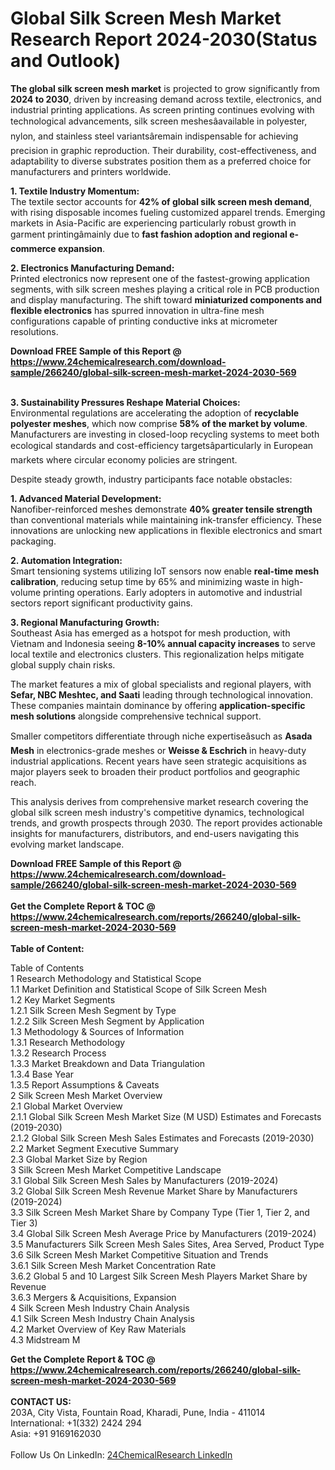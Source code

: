 <h1>Global Silk Screen Mesh Market Research Report 2024-2030(Status and Outlook)</h1><p><strong>The global silk screen mesh market</strong> is projected to grow significantly from <strong>2024 to 2030</strong>, driven by increasing demand across textile, electronics, and industrial printing applications. As screen printing continues evolving with technological advancements, silk screen meshesâavailable in polyester, nylon, and stainless steel variantsâremain indispensable for achieving precision in graphic reproduction. Their durability, cost-effectiveness, and adaptability to diverse substrates position them as a preferred choice for manufacturers and printers worldwide.</p><p><strong>1. Textile Industry Momentum:</strong><br>
The textile sector accounts for <strong>42% of global silk screen mesh demand</strong>, with rising disposable incomes fueling customized apparel trends. Emerging markets in Asia-Pacific are experiencing particularly robust growth in garment printingâmainly due to <strong>fast fashion adoption and regional e-commerce expansion</strong>.</p><p><strong>2. Electronics Manufacturing Demand:</strong><br>
Printed electronics now represent one of the fastest-growing application segments, with silk screen meshes playing a critical role in PCB production and display manufacturing. The shift toward <strong>miniaturized components and flexible electronics</strong> has spurred innovation in ultra-fine mesh configurations capable of printing conductive inks at micrometer resolutions.</p><div><b>Download FREE Sample of this Report @ 
            <a href="https://www.24chemicalresearch.com/download-sample/266240/global-silk-screen-mesh-market-2024-2030-569">
            https://www.24chemicalresearch.com/download-sample/266240/global-silk-screen-mesh-market-2024-2030-569</a></b></div><br><p><strong>3. Sustainability Pressures Reshape Material Choices:</strong><br>
Environmental regulations are accelerating the adoption of <strong>recyclable polyester meshes</strong>, which now comprise <strong>58% of the market by volume</strong>. Manufacturers are investing in closed-loop recycling systems to meet both ecological standards and cost-efficiency targetsâparticularly in European markets where circular economy policies are stringent.</p><p>Despite steady growth, industry participants face notable obstacles:</p><p><strong>1. Advanced Material Development:</strong><br>
Nanofiber-reinforced meshes demonstrate <strong>40% greater tensile strength</strong> than conventional materials while maintaining ink-transfer efficiency. These innovations are unlocking new applications in flexible electronics and smart packaging.</p><p><strong>2. Automation Integration:</strong><br>
Smart tensioning systems utilizing IoT sensors now enable <strong>real-time mesh calibration</strong>, reducing setup time by 65% and minimizing waste in high-volume printing operations. Early adopters in automotive and industrial sectors report significant productivity gains.</p><p><strong>3. Regional Manufacturing Growth:</strong><br>
Southeast Asia has emerged as a hotspot for mesh production, with Vietnam and Indonesia seeing <strong>8-10% annual capacity increases</strong> to serve local textile and electronics clusters. This regionalization helps mitigate global supply chain risks.</p><p>The market features a mix of global specialists and regional players, with <strong>Sefar, NBC Meshtec, and Saati</strong> leading through technological innovation. These companies maintain dominance by offering <strong>application-specific mesh solutions</strong> alongside comprehensive technical support.</p><p>Smaller competitors differentiate through niche expertiseâsuch as <strong>Asada Mesh</strong> in electronics-grade meshes or <strong>Weisse &amp; Eschrich</strong> in heavy-duty industrial applications. Recent years have seen strategic acquisitions as major players seek to broaden their product portfolios and geographic reach.</p><p>This analysis derives from comprehensive market research covering the global silk screen mesh industry's competitive dynamics, technological trends, and growth prospects through 2030. The report provides actionable insights for manufacturers, distributors, and end-users navigating this evolving market landscape.</p><div><b>Download FREE Sample of this Report @ 
            <a href="https://www.24chemicalresearch.com/download-sample/266240/global-silk-screen-mesh-market-2024-2030-569">
            https://www.24chemicalresearch.com/download-sample/266240/global-silk-screen-mesh-market-2024-2030-569</a></b></div><br><div><b>Get the Complete Report & TOC @ 
            <a href="https://www.24chemicalresearch.com/reports/266240/global-silk-screen-mesh-market-2024-2030-569">
            https://www.24chemicalresearch.com/reports/266240/global-silk-screen-mesh-market-2024-2030-569</a></b></div><br>
            <b>Table of Content:</b><p>Table of Contents<br />
1 Research Methodology and Statistical Scope<br />
1.1 Market Definition and Statistical Scope of Silk Screen Mesh<br />
1.2 Key Market Segments<br />
1.2.1 Silk Screen Mesh Segment by Type<br />
1.2.2 Silk Screen Mesh Segment by Application<br />
1.3 Methodology & Sources of Information<br />
1.3.1 Research Methodology<br />
1.3.2 Research Process<br />
1.3.3 Market Breakdown and Data Triangulation<br />
1.3.4 Base Year<br />
1.3.5 Report Assumptions & Caveats<br />
2 Silk Screen Mesh Market Overview<br />
2.1 Global Market Overview<br />
2.1.1 Global Silk Screen Mesh Market Size (M USD) Estimates and Forecasts (2019-2030)<br />
2.1.2 Global Silk Screen Mesh Sales Estimates and Forecasts (2019-2030)<br />
2.2 Market Segment Executive Summary<br />
2.3 Global Market Size by Region<br />
3 Silk Screen Mesh Market Competitive Landscape<br />
3.1 Global Silk Screen Mesh Sales by Manufacturers (2019-2024)<br />
3.2 Global Silk Screen Mesh Revenue Market Share by Manufacturers (2019-2024)<br />
3.3 Silk Screen Mesh Market Share by Company Type (Tier 1, Tier 2, and Tier 3)<br />
3.4 Global Silk Screen Mesh Average Price by Manufacturers (2019-2024)<br />
3.5 Manufacturers Silk Screen Mesh Sales Sites, Area Served, Product Type<br />
3.6 Silk Screen Mesh Market Competitive Situation and Trends<br />
3.6.1 Silk Screen Mesh Market Concentration Rate<br />
3.6.2 Global 5 and 10 Largest Silk Screen Mesh Players Market Share by Revenue<br />
3.6.3 Mergers & Acquisitions, Expansion<br />
4 Silk Screen Mesh Industry Chain Analysis<br />
4.1 Silk Screen Mesh Industry Chain Analysis<br />
4.2 Market Overview of Key Raw Materials<br />
4.3 Midstream M</p><div><b>Get the Complete Report & TOC @ 
            <a href="https://www.24chemicalresearch.com/reports/266240/global-silk-screen-mesh-market-2024-2030-569">
            https://www.24chemicalresearch.com/reports/266240/global-silk-screen-mesh-market-2024-2030-569</a></b></div><br><b>CONTACT US:</b><br>
            203A, City Vista, Fountain Road, Kharadi, Pune, India - 411014<br>
            International: +1(332) 2424 294<br>
            Asia: +91 9169162030 <br><br>
            Follow Us On LinkedIn: <a href="https://www.linkedin.com/company/24chemicalresearch/">24ChemicalResearch LinkedIn</a>